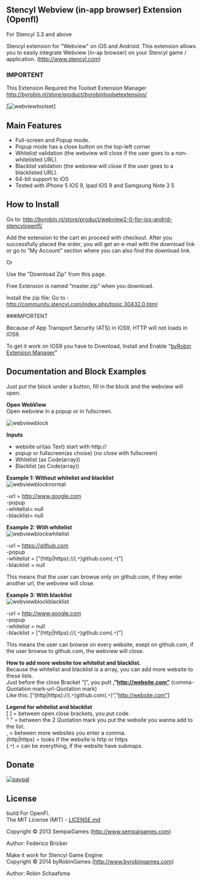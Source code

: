 ## Stencyl Webview (in-app browser) Extension (Openfl)

For Stencyl 3.3 and above

Stencyl extension for "Webview" on iOS and Android. This extension allows you to easily integrate Webview (in-ap browser) on your Stencyl game / application. (http://www.stencyl.com)

### IMPORTENT

This Extension Required the Toolset Extension Manager http://byrobin.nl/store/product/byrobintoolsetextension/

[![webviewtoolset](http://byrobin.nl/store/wp-content/uploads/sites/4/2016/03/webviewtoolset.png)]

## Main Features

- Full-screen and Popup mode.
- Popup mode has a close button on the top-left corner
- Whitelist validation (the webview will close if the user goes to a non-whitelisted URL).
- Blacklist validation (the webview will close if the user goes to a blacklisted URL).
- 64-bit support to iOS
- Tested with iPhone 5 IOS 9, Ipad IOS 9 and Samgsung Note 3 5


## How to Install

Go to: http://byrobin.nl/store/product/webview2-0-for-ios-andrid-stencylopenfl/

Add the extension to the cart en proceed with checkout. After you successfully placed the order, you will get an e-mail with the download link or go to “My Account” section where you can also find the download link.

Or

Use the "Download Zip" from this page.

Free Extension is named “master.zip” when you download.

Install the zip file: Go to : http://community.stencyl.com/index.php/topic,30432.0.html


###IMPORTENT

Because of App Transport Security (ATS) in IOS9, HTTP will not loads in IOS9.

To get it work on IOS9 you have to Download, Install and Enable "<a href="http://byrobin.nl/store/product/byrobin-extension-manager-stencylopenfl/">byRobin Extension Manager</a>"
 
## Documentation and Block Examples

Just put the block under a  button, fill in the block and the webview will open.

**Open WebView**<br/>
Open webview in a popup or in fullscreen.

![webviewblock](http://www.byrobin.nl/stencyl/webview/webviewblock.png)

**Inputs**<br/>
- website url(as Text) start with http://<br/>
- popup or fullscreen(as choise) (no close with fullscreen)<br/>
- Whitelist (as Code(array))<br/>
- Blacklist (as Code(array))<br/>

**Example 1: Without whitelist and blacklist**<br/>
![webviewblocknormal](http://www.byrobin.nl/stencyl/webview/webviewblocknormal.png)<br/>

-url = http://www.google.com<br/>
-popup<br/>
-whitelist= null<br/>
-blacklist= null

**Example 2: With whitelist**<br/>
![webviewblockwhitelist](http://www.byrobin.nl/stencyl/webview/webviewblockwhitelist.png)

-url = https://github.com<br/>
-popup<br/>
-whitelist = [“(http|https)://(.`*`)github.com(.`*`)”]<br/>
-blacklist = null<br/>

This means that the user can browse only on github.com, if they enter another url, the webview will close.

**Example 3: With blacklist**<br/>
![webviewblockblacklist](http://www.byrobin.nl/stencyl/webview/webviewblockblacklist.png)

-url = http://www.google.com<br/>
-popup<br/>
-whitelist = null<br/>
-blacklist = [“(http|https)://(.`*`)github.com(.`*`)”]<br/>

This means the user can browse on every website, exept on github.com, if the user browse to github.com, the webview will close.

**How to add more website toe whitelist and blacklist.**<br/>
Because the whitelist and blacklist is a array, you can add more website to these lists.<br/>
Just before the close Bracket “]”, you putt **,”http://website.com”** (comma-Quotation mark-url-Quotation mark)<br/>
Like this: [“(http|https)://(.`*`)github.com(.`*`)”,”http://website.com”] 

**Legend for whitelist and blacklist**<br/>
[ ] = between open close brackets, you put code.<br/>
" " = between the 2 Quotation mark you put the website you wanna add to the list.<br/>
, = between more websites you enter a comma.<br/>
(http|https) = looks if the website is http or https<br/>
(.`*`) = can be everything,  if  the website have submaps.<br/>

## Donate

[![paypal](https://www.paypalobjects.com/en_US/i/btn/btn_donateCC_LG.gif)](https://www.paypal.com/cgi-bin/webscr?cmd=_s-xclick&hosted_button_id=HKLGFCAGKBMFL)<br />

## License

build For OpenFl.<br/>
The MIT License (MIT) - [LICENSE.md](LICENSE.md)

Copyright &copy; 2013 SempaiGames (http://www.sempaigames.com)

Author: Federico Bricker

Make it work for Stencyl Game Engine:<br/>
Copyright © 2014 byRobinGames (http://www.byrobingames.com)

Author: Robin Schaafsma
